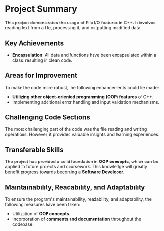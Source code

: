 # Project Summary

This project demonstrates the usage of File I/O features in C++. It involves reading text from a file, processing it, and outputting modified data.

## Key Achievements

- **Encapsulation**: All data and functions have been encapsulated within a class, resulting in clean code.

## Areas for Improvement

To make the code more robust, the following enhancements could be made:

- **Utilizing other object-oriented programming (OOP) features** of C++.
- Implementing additional error handling and input validation mechanisms.

## Challenging Code Sections

The most challenging part of the code was the file reading and writing operations. However, it provided valuable insights and learning experiences.

## Transferable Skills

The project has provided a solid foundation in **OOP concepts**, which can be applied to future projects and coursework. This knowledge will greatly benefit progress towards becoming a **Software Developer**.

## Maintainability, Readability, and Adaptability

To ensure the program's maintainability, readability, and adaptability, the following measures have been taken:

- Utilization of **OOP concepts**.
- Incorporation of **comments and documentation** throughout the codebase.
